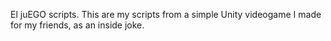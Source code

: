 El juEGO scripts.
This are my scripts from a simple Unity videogame I made for my friends, as an inside joke.
